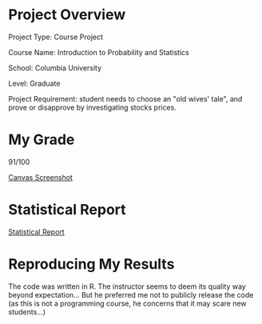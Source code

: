 # Project Overview

Project Type: Course Project

Course Name: Introduction to Probability and Statistics

School: Columbia University

Level: Graduate

Project Requirement: student needs to choose an "old wives' tale", and prove or disapprove by investigating stocks prices.

# My Grade

91/100

[Canvas Screenshot](https://s3.amazonaws.com/habemusne-public/sieo-w4150-project/grade.png)

# Statistical Report

[Statistical Report](https://s3.amazonaws.com/habemusne-public/sieo-w4150-project/report.pdf)

# Reproducing My Results

The code was written in R. The instructor seems to deem its quality way beyond expectation... But he preferred me not to publicly release the code (as this is not a programming course, he concerns that it may scare new students...)
